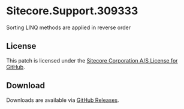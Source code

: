 # Sitecore.Support.309333
Sorting LINQ methods are applied in reverse order

## License  
This patch is licensed under the [Sitecore Corporation A/S License for GitHub](https://github.com/sitecoresupport/Sitecore.Support.309333/blob/master/LICENSE).  

## Download  
Downloads are available via [GitHub Releases](https://github.com/sitecoresupport/Sitecore.Support.309333/releases).  
